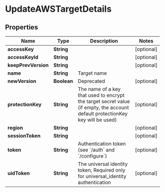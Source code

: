 

# UpdateAWSTargetDetails

## Properties

Name | Type | Description | Notes
------------ | ------------- | ------------- | -------------
**accessKey** | **String** |  |  [optional]
**accessKeyId** | **String** |  |  [optional]
**keepPrevVersion** | **String** |  |  [optional]
**name** | **String** | Target name | 
**newVersion** | **Boolean** | Deprecated |  [optional]
**protectionKey** | **String** | The name of a key that used to encrypt the target secret value (if empty, the account default protectionKey key will be used) |  [optional]
**region** | **String** |  |  [optional]
**sessionToken** | **String** |  |  [optional]
**token** | **String** | Authentication token (see &#x60;/auth&#x60; and &#x60;/configure&#x60;) |  [optional]
**uidToken** | **String** | The universal identity token, Required only for universal_identity authentication |  [optional]



